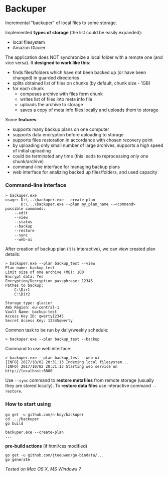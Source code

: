# Backuper

Incremental "backuper" of local files to some storage.

Implemented **types of storage** (the list could be easily expanded):
- local filesystem
- Amazon Glacier

The application does NOT synchronize a local folder with a remote one (and vice versa). It **designed to work like this**:
- finds files/folders which have not been backed up (or have been changed) in guarded directories
- splits obtained list of files on chunks (by default, chunk size - 1GB)
- for each chunk
	- composes archive with files form chunk
	- writes list of files into meta info file
	- uploads the archive to storage
	- saves a copy of meta info files locally and uploads them to storage

Some **features**:
- supports many backup plans on one computer
- supports data encryption before uploading to storage
- supports files restoration in accordance with chosen recovery point
- by uploading only small number of large archives, supports a high speed of initial uploading
- could be terminated any time (this leads to reprocessing only one chunk/archive)
- command-line interface for managing backup plans
- web interface for analizing backed up files/folders, and used capacity

### Command-line interface
```
> backuper.exe
usage: D:\...\backuper.exe --create-plan
       D:\...\backuper.exe --plan my_plan_name --<command>
possible commands:
    --edit
    --view
    --status
    --backup
    --restore
    --sync
    --web-ui
```

After creation of backup plan (it is interactive), we can view created plan details:
```
> backuper.exe --plan backup_test --view
Plan name: backup_test
Limit size of one archive (MB): 100
Encrypt data: Yes
Encryption/Decryption passphrase: 12345
Pathes to backup:
    C:\Dir1
    C:\Dir2

Storage type: glacier
AWS Region: eu-central-1
Vault Name: backup-test
Access Key ID: qwerty12345
Secret Access Key: 12345qwerty
```

Common task to be run by daily/weekly schedule:
```
> backuper.exe --plan backup_test --backup
```

Command to use web interface:
```
> backuper.exe --plan backup_test --web-ui
[INFO] 2017/10/02 20:31:13 Indexing local filesystem...
[INFO] 2017/10/02 20:31:13 Starting web service on http://localhost:8080
```

Use `--sync` command to **restore metafiles** from remote storage (usually they are stored locally).
To **restore data files** use interactive command `--restore`.


### How to start using
```
go get -u github.com/n-boy/backuper
cd .../backuper
go build

backuper.exe --create-plan
...
```

**pre-build actions** (if html/css modified)
```
go get -u github.com/jteeuwen/go-bindata/...
go generate
```

*Tested on Mac OS X, MS Windows 7*